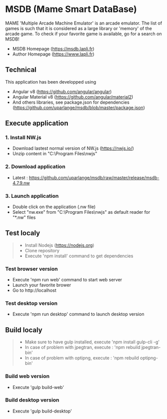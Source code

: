 # MSDB (Mame Smart DataBase)
MAME 'Multiple Arcade Machine Emulator' is an arcade emulator. 
The list of games is such that it is considered as a large library or 'memory' of the arcade game. 
To check if your favorite game is available, go for a search on MSDB!
* MSDB Homepage (https://msdb.lapli.fr)
* Author Homepage (https://www.lapli.fr)

## Technical
This application has been developped using
* Angular v8 (https://github.com/angular/angular) 
* Angular Material v8 (https://github.com/angular/material2)
* And others libraries, see package.json for dependencies (https://github.com/uparlange/msdb/blob/master/package.json)

## Execute application

### 1. Install NW.js
* Download lastest normal version of NW.js (https://nwjs.io/)
* Unzip content in "C:\Program Files\nwjs"

### 2. Download application
* Latest : https://github.com/uparlange/msdb/raw/master/release/msdb-4.7.9.nw

### 3. Launch application
* Double click on the application (.nw file)
* Select "nw.exe" from "C:\Program Files\nwjs" as default reader for "*.nw" files

## Test localy ##

> * Install Nodejs (https://nodejs.org)
> * Clone repository
> * Execute 'npm install' command to get dependencies

### Test browser version
* Execute 'npm run web' command to start web server
* Launch your favorite brower
* Go to http://localhost

### Test desktop version
* Execute 'npm run desktop' command to launch desktop version

## Build localy

> * Make sure to have gulp installed, execute 'npm install gulp-cli -g'
> * In case of problem with jpegtran, execute : 'npm rebuild jpegtran-bin'
> * In case of problem with optipng, execute : 'npm rebuild optipng-bin'

### Build web version
* Execute 'gulp build-web'

### Build desktop version
* Execute 'gulp build-desktop'